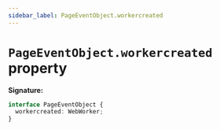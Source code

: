 ```yaml
---
sidebar_label: PageEventObject.workercreated
---
```


# `PageEventObject.workercreated` property

**Signature:**

```typescript
interface PageEventObject {
  workercreated: WebWorker;
}
```
